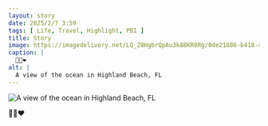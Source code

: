 ```yaml
---
layout: story
date: 2025/2/7 3:59
tags: [ Life, Travel, Highlight, PBI ]
title: Story
image: https://imagedelivery.net/LQ_Z8HgbrQpAu3k88KR0Rg/0de21686-b418-4fec-a686-b9daadb45000/public
caption: |
  🐢🐬❤️
alt: |
  A view of the ocean in Highland Beach, FL
---
```



![A view of the ocean in Highland Beach, FL](https://imagedelivery.net/LQ_Z8HgbrQpAu3k88KR0Rg/0de21686-b418-4fec-a686-b9daadb45000/public)

🐢🐬❤️
